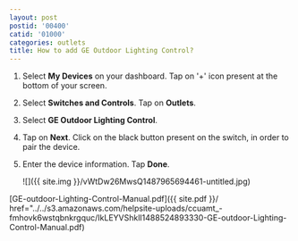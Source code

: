 ```yaml
---
layout: post
postid: '00400'
catid: '01000'
categories: outlets
title: How to add GE Outdoor Lighting Control?
---
```


1. Select **My Devices** on your dashboard. Tap on &#39;+&#39; icon present at the bottom of your screen.

2. Select **Switches and Controls**. Tap on **Outlets**.

3. Select **GE Outdoor Lighting Control**.

4. Tap on **Next**. Click on the black button present on the switch, in order to pair the device.

5. Enter the device information. Tap **Done**.

    ![]({{ site.img }}/vWtDw26MwsQ1487965694461-untitled.jpg)

[GE-outdoor-Lighting-Control-Manual.pdf]({{ site.pdf }}/ href="../../s3.amazonaws.com/helpsite-uploads/ccuamt_-fmhovk6wstqbnkrgquc/IkLEYVShklI1488524893330-GE-outdoor-Lighting-Control-Manual.pdf)